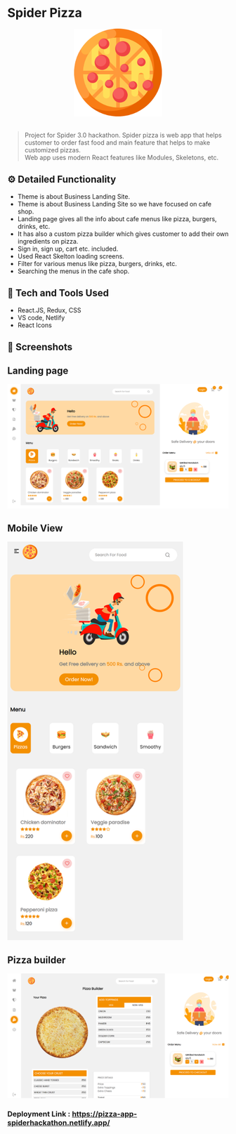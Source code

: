 # Spider Pizza
<div align="center">
  <img width="200px" src="./imgs/logo.png"/>
</div>
<br>

> Project for Spider 3.0 hackathon.
> Spider pizza is web app that helps customer to order fast food and main feature that helps to make customized pizzas.<br>
> Web app uses modern React features like Modules, Skeletons, etc.

## ⚙️ Detailed Functionality
* Theme is about Business Landing Site.
* Theme is about Business Landing Site so we have focused on cafe shop.
* Landing page gives all the info about cafe menus like pizza, burgers, drinks, etc.
* It has also a custom pizza builder which gives customer to add their own ingredients on pizza.
* Sign in, sign up, cart etc. included.
* Used React Skelton loading screens.
* Filter for various menus like pizza, burgers, drinks, etc.
* Searching the menus in the cafe shop.
 
## 🚀 Tech and Tools Used

* React.JS, Redux, CSS
* VS code, Netlify
* React Icons


## 📸 Screenshots

## Landing page
<img src="./imgs/home.png" width='800' height='auto'>
<br>

## Mobile View
<img src="./imgs/mobile.png" width='400' height='auto'>
<br>

## Pizza builder
<img src="./imgs/builder.png" width='800' height='auto'>
<br>

### Deployment Link : https://pizza-app-spiderhackathon.netlify.app/
